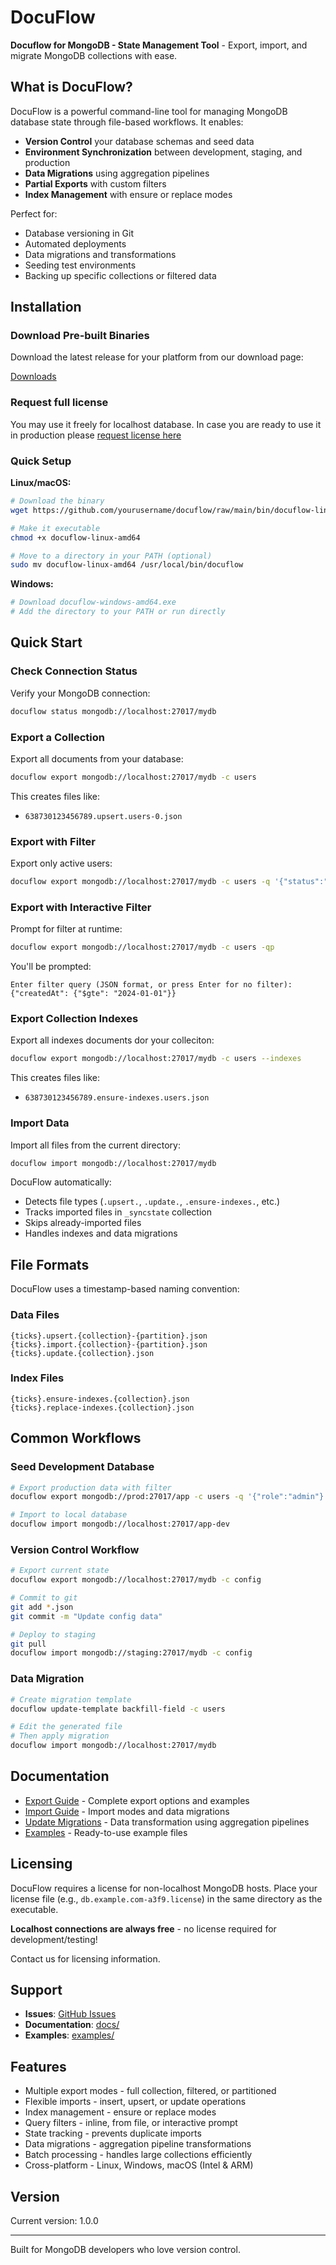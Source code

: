 # DocuFlow

**Docuflow for MongoDB - State Management Tool** - Export, import, and migrate MongoDB collections with ease.

## What is DocuFlow?

DocuFlow is a powerful command-line tool for managing MongoDB database state through file-based workflows. It enables:

- **Version Control** your database schemas and seed data
- **Environment Synchronization** between development, staging, and production
- **Data Migrations** using aggregation pipelines
- **Partial Exports** with custom filters
- **Index Management** with ensure or replace modes

Perfect for:
- Database versioning in Git
- Automated deployments
- Data migrations and transformations
- Seeding test environments
- Backing up specific collections or filtered data

## Installation

### Download Pre-built Binaries

Download the latest release for your platform from our download page:

[Downloads](https://www.socialtalents.com/docuflow/0.9.2/download.html)

### Request full license

You may use it freely for localhost database. In case you are ready to use it in production please [request license here](https://forms.office.com/r/uwB9ZH47UU)

### Quick Setup

**Linux/macOS:**
```bash
# Download the binary
wget https://github.com/yourusername/docuflow/raw/main/bin/docuflow-linux-amd64

# Make it executable
chmod +x docuflow-linux-amd64

# Move to a directory in your PATH (optional)
sudo mv docuflow-linux-amd64 /usr/local/bin/docuflow
```

**Windows:**
```powershell
# Download docuflow-windows-amd64.exe
# Add the directory to your PATH or run directly
```

## Quick Start

### Check Connection Status

Verify your MongoDB connection:

```bash
docuflow status mongodb://localhost:27017/mydb
```

### Export a Collection

Export all documents from your database:

```bash
docuflow export mongodb://localhost:27017/mydb -c users
```

This creates files like:
- `638730123456789.upsert.users-0.json`

### Export with Filter

Export only active users:

```bash
docuflow export mongodb://localhost:27017/mydb -c users -q '{"status":"active"}'
```

### Export with Interactive Filter

Prompt for filter at runtime:

```bash
docuflow export mongodb://localhost:27017/mydb -c users -qp
```

You'll be prompted:
```
Enter filter query (JSON format, or press Enter for no filter):
{"createdAt": {"$gte": "2024-01-01"}}
```

### Export Collection Indexes

Export all indexes documents dor your colleciton:

```bash
docuflow export mongodb://localhost:27017/mydb -c users --indexes
```

This creates files like:
- `638730123456789.ensure-indexes.users.json`

### Import Data

Import all files from the current directory:

```bash
docuflow import mongodb://localhost:27017/mydb
```

DocuFlow automatically:
- Detects file types (`.upsert.`, `.update.`, `.ensure-indexes.`, etc.)
- Tracks imported files in `_syncstate` collection
- Skips already-imported files
- Handles indexes and data migrations

## File Formats

DocuFlow uses a timestamp-based naming convention:

### Data Files
```
{ticks}.upsert.{collection}-{partition}.json
{ticks}.import.{collection}-{partition}.json
{ticks}.update.{collection}.json
```

### Index Files
```
{ticks}.ensure-indexes.{collection}.json
{ticks}.replace-indexes.{collection}.json
```

## Common Workflows

### Seed Development Database

```bash
# Export production data with filter
docuflow export mongodb://prod:27017/app -c users -q '{"role":"admin"}'

# Import to local database
docuflow import mongodb://localhost:27017/app-dev
```

### Version Control Workflow

```bash
# Export current state
docuflow export mongodb://localhost:27017/mydb -c config

# Commit to git
git add *.json
git commit -m "Update config data"

# Deploy to staging
git pull
docuflow import mongodb://staging:27017/mydb -c config
```

### Data Migration

```bash
# Create migration template
docuflow update-template backfill-field -c users

# Edit the generated file
# Then apply migration
docuflow import mongodb://localhost:27017/mydb
```

## Documentation

- [Export Guide](docs/export.md) - Complete export options and examples
- [Import Guide](docs/import.md) - Import modes and data migrations
- [Update Migrations](docs/migrations.md) - Data transformation using aggregation pipelines
- [Examples](examples/) - Ready-to-use example files

## Licensing

DocuFlow requires a license for non-localhost MongoDB hosts. Place your license file (e.g., `db.example.com-a3f9.license`) in the same directory as the executable.

**Localhost connections are always free** - no license required for development/testing!

Contact us for licensing information.

## Support

- **Issues**: [GitHub Issues](https://github.com/socialtalents/docuflow/issues)
- **Documentation**: [docs/](docs/)
- **Examples**: [examples/](examples/)

## Features

- Multiple export modes - full collection, filtered, or partitioned
- Flexible imports - insert, upsert, or update operations
- Index management - ensure or replace modes
- Query filters - inline, from file, or interactive prompt
- State tracking - prevents duplicate imports
- Data migrations - aggregation pipeline transformations
- Batch processing - handles large collections efficiently
- Cross-platform - Linux, Windows, macOS (Intel & ARM)

## Version

Current version: 1.0.0

---

Built for MongoDB developers who love version control.